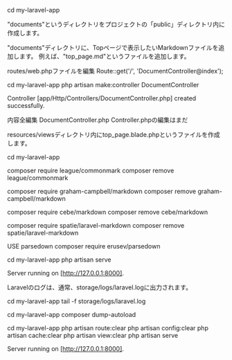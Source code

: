 
cd my-laravel-app

"documents"というディレクトリをプロジェクトの「public」ディレクトリ内に作成します。

"documents"ディレクトリに、Topページで表示したいMarkdownファイルを追加します。
例えば、"top_page.md"というファイルを追加します。

routes/web.phpファイルを編集
Route::get('/', 'DocumentController@index');

cd my-laravel-app
php artisan make:controller DocumentController

Controller [app/Http/Controllers/DocumentController.php] created successfully.  

内容全編集 DocumentController.php
Controller.phpの編集はまだ 

resources/viewsディレクトリ内にtop_page.blade.phpというファイルを作成します。

cd my-laravel-app

composer require league/commonmark
composer remove league/commonmark

composer require graham-campbell/markdown
composer remove graham-campbell/markdown

composer require cebe/markdown
composer remove cebe/markdown

composer require spatie/laravel-markdown
composer remove spatie/laravel-markdown

USE parsedown
composer require erusev/parsedown


cd my-laravel-app
php artisan serve

Server running on [http://127.0.0.1:8000].  

Laravelのログは、通常、storage/logs/laravel.logに出力されます。

cd my-laravel-app
tail -f storage/logs/laravel.log


cd my-laravel-app
composer dump-autoload


cd my-laravel-app
php artisan route:clear
php artisan config:clear
php artisan cache:clear
php artisan view:clear
php artisan serve

Server running on [http://127.0.0.1:8000].  
